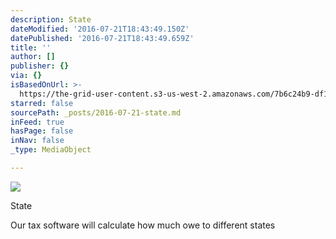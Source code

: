 ```yaml
---
description: State
dateModified: '2016-07-21T18:43:49.150Z'
datePublished: '2016-07-21T18:43:49.659Z'
title: ''
author: []
publisher: {}
via: {}
isBasedOnUrl: >-
  https://the-grid-user-content.s3-us-west-2.amazonaws.com/7b6c24b9-df18-4d54-a652-1b7f5f911b70.gif
starred: false
sourcePath: _posts/2016-07-21-state.md
inFeed: true
hasPage: false
inNav: false
_type: MediaObject

---
```

![](https://the-grid-user-content.s3-us-west-2.amazonaws.com/7b6c24b9-df18-4d54-a652-1b7f5f911b70.gif)

State

Our tax software will calculate how much owe to different states